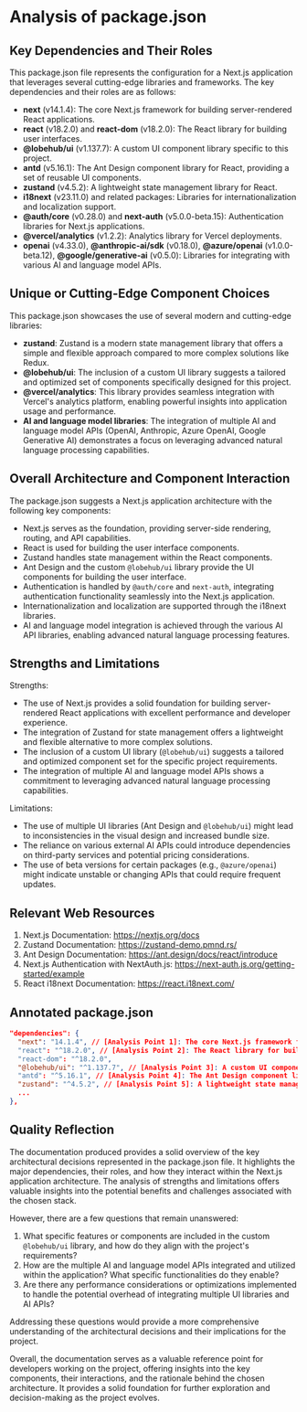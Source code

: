 # Analysis of package.json

## Key Dependencies and Their Roles

This package.json file represents the configuration for a Next.js application that leverages several cutting-edge libraries and frameworks. The key dependencies and their roles are as follows:

- **next** (v14.1.4): The core Next.js framework for building server-rendered React applications.
- **react** (v18.2.0) and **react-dom** (v18.2.0): The React library for building user interfaces.
- **@lobehub/ui** (v1.137.7): A custom UI component library specific to this project.
- **antd** (v5.16.1): The Ant Design component library for React, providing a set of reusable UI components.
- **zustand** (v4.5.2): A lightweight state management library for React.
- **i18next** (v23.11.0) and related packages: Libraries for internationalization and localization support.
- **@auth/core** (v0.28.0) and **next-auth** (v5.0.0-beta.15): Authentication libraries for Next.js applications.
- **@vercel/analytics** (v1.2.2): Analytics library for Vercel deployments.
- **openai** (v4.33.0), **@anthropic-ai/sdk** (v0.18.0), **@azure/openai** (v1.0.0-beta.12), **@google/generative-ai** (v0.5.0): Libraries for integrating with various AI and language model APIs.

## Unique or Cutting-Edge Component Choices

This package.json showcases the use of several modern and cutting-edge libraries:

- **zustand**: Zustand is a modern state management library that offers a simple and flexible approach compared to more complex solutions like Redux.
- **@lobehub/ui**: The inclusion of a custom UI library suggests a tailored and optimized set of components specifically designed for this project.
- **@vercel/analytics**: This library provides seamless integration with Vercel's analytics platform, enabling powerful insights into application usage and performance.
- **AI and language model libraries**: The integration of multiple AI and language model APIs (OpenAI, Anthropic, Azure OpenAI, Google Generative AI) demonstrates a focus on leveraging advanced natural language processing capabilities.

## Overall Architecture and Component Interaction

The package.json suggests a Next.js application architecture with the following key components:

- Next.js serves as the foundation, providing server-side rendering, routing, and API capabilities.
- React is used for building the user interface components.
- Zustand handles state management within the React components.
- Ant Design and the custom `@lobehub/ui` library provide the UI components for building the user interface.
- Authentication is handled by `@auth/core` and `next-auth`, integrating authentication functionality seamlessly into the Next.js application.
- Internationalization and localization are supported through the i18next libraries.
- AI and language model integration is achieved through the various AI API libraries, enabling advanced natural language processing features.

## Strengths and Limitations

Strengths:

- The use of Next.js provides a solid foundation for building server-rendered React applications with excellent performance and developer experience.
- The integration of Zustand for state management offers a lightweight and flexible alternative to more complex solutions.
- The inclusion of a custom UI library (`@lobehub/ui`) suggests a tailored and optimized component set for the specific project requirements.
- The integration of multiple AI and language model APIs shows a commitment to leveraging advanced natural language processing capabilities.

Limitations:

- The use of multiple UI libraries (Ant Design and `@lobehub/ui`) might lead to inconsistencies in the visual design and increased bundle size.
- The reliance on various external AI APIs could introduce dependencies on third-party services and potential pricing considerations.
- The use of beta versions for certain packages (e.g., `@azure/openai`) might indicate unstable or changing APIs that could require frequent updates.

## Relevant Web Resources

1. Next.js Documentation: <https://nextjs.org/docs>
2. Zustand Documentation: <https://zustand-demo.pmnd.rs/>
3. Ant Design Documentation: <https://ant.design/docs/react/introduce>
4. Next.js Authentication with NextAuth.js: <https://next-auth.js.org/getting-started/example>
5. React i18next Documentation: <https://react.i18next.com/>

## Annotated package.json

```json
"dependencies": {
  "next": "14.1.4", // [Analysis Point 1]: The core Next.js framework for building server-rendered React applications.
  "react": "^18.2.0", // [Analysis Point 2]: The React library for building user interfaces.
  "react-dom": "^18.2.0",
  "@lobehub/ui": "^1.137.7", // [Analysis Point 3]: A custom UI component library specific to this project.
  "antd": "^5.16.1", // [Analysis Point 4]: The Ant Design component library for React, providing a set of reusable UI components.
  "zustand": "^4.5.2", // [Analysis Point 5]: A lightweight state management library for React.
  ...
},
```

## Quality Reflection

The documentation produced provides a solid overview of the key architectural decisions represented in the package.json file. It highlights the major dependencies, their roles, and how they interact within the Next.js application architecture. The analysis of strengths and limitations offers valuable insights into the potential benefits and challenges associated with the chosen stack.

However, there are a few questions that remain unanswered:

1. What specific features or components are included in the custom `@lobehub/ui` library, and how do they align with the project's requirements?
2. How are the multiple AI and language model APIs integrated and utilized within the application? What specific functionalities do they enable?
3. Are there any performance considerations or optimizations implemented to handle the potential overhead of integrating multiple UI libraries and AI APIs?

Addressing these questions would provide a more comprehensive understanding of the architectural decisions and their implications for the project.

Overall, the documentation serves as a valuable reference point for developers working on the project, offering insights into the key components, their interactions, and the rationale behind the chosen architecture. It provides a solid foundation for further exploration and decision-making as the project evolves.
